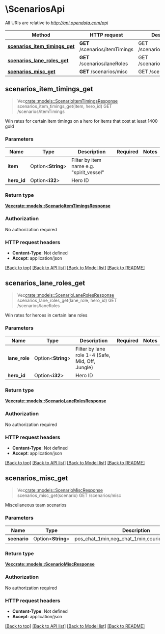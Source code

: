 # \ScenariosApi

All URIs are relative to *http://api.opendota.com/api*

Method | HTTP request | Description
------------- | ------------- | -------------
[**scenarios_item_timings_get**](ScenariosApi.md#scenarios_item_timings_get) | **GET** /scenarios/itemTimings | GET /scenarios/itemTimings
[**scenarios_lane_roles_get**](ScenariosApi.md#scenarios_lane_roles_get) | **GET** /scenarios/laneRoles | GET /scenarios/laneRoles
[**scenarios_misc_get**](ScenariosApi.md#scenarios_misc_get) | **GET** /scenarios/misc | GET /scenarios/misc



## scenarios_item_timings_get

> Vec<crate::models::ScenarioItemTimingsResponse> scenarios_item_timings_get(item, hero_id)
GET /scenarios/itemTimings

Win rates for certain item timings on a hero for items that cost at least 1400 gold

### Parameters


Name | Type | Description  | Required | Notes
------------- | ------------- | ------------- | ------------- | -------------
**item** | Option<**String**> | Filter by item name e.g. \"spirit_vessel\" |  |
**hero_id** | Option<**i32**> | Hero ID |  |

### Return type

[**Vec<crate::models::ScenarioItemTimingsResponse>**](ScenarioItemTimingsResponse.md)

### Authorization

No authorization required

### HTTP request headers

- **Content-Type**: Not defined
- **Accept**: application/json

[[Back to top]](#) [[Back to API list]](../README.md#documentation-for-api-endpoints) [[Back to Model list]](../README.md#documentation-for-models) [[Back to README]](../README.md)


## scenarios_lane_roles_get

> Vec<crate::models::ScenarioLaneRolesResponse> scenarios_lane_roles_get(lane_role, hero_id)
GET /scenarios/laneRoles

Win rates for heroes in certain lane roles

### Parameters


Name | Type | Description  | Required | Notes
------------- | ------------- | ------------- | ------------- | -------------
**lane_role** | Option<**String**> | Filter by lane role 1-4 (Safe, Mid, Off, Jungle) |  |
**hero_id** | Option<**i32**> | Hero ID |  |

### Return type

[**Vec<crate::models::ScenarioLaneRolesResponse>**](ScenarioLaneRolesResponse.md)

### Authorization

No authorization required

### HTTP request headers

- **Content-Type**: Not defined
- **Accept**: application/json

[[Back to top]](#) [[Back to API list]](../README.md#documentation-for-api-endpoints) [[Back to Model list]](../README.md#documentation-for-models) [[Back to README]](../README.md)


## scenarios_misc_get

> Vec<crate::models::ScenarioMiscResponse> scenarios_misc_get(scenario)
GET /scenarios/misc

Miscellaneous team scenarios

### Parameters


Name | Type | Description  | Required | Notes
------------- | ------------- | ------------- | ------------- | -------------
**scenario** | Option<**String**> | pos_chat_1min,neg_chat_1min,courier_kill,first_blood |  |

### Return type

[**Vec<crate::models::ScenarioMiscResponse>**](ScenarioMiscResponse.md)

### Authorization

No authorization required

### HTTP request headers

- **Content-Type**: Not defined
- **Accept**: application/json

[[Back to top]](#) [[Back to API list]](../README.md#documentation-for-api-endpoints) [[Back to Model list]](../README.md#documentation-for-models) [[Back to README]](../README.md)

